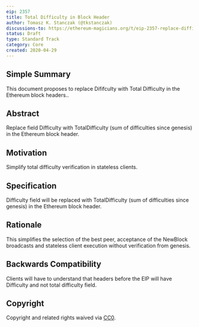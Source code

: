 ```yaml
---
eip: 2357
title: Total Difficulty in Block Header
author: Tomasz K. Stanczak (@tkstanczak)
discussions-to: https://ethereum-magicians.org/t/eip-2357-replace-difficulty-with-total-difficulty-in-block-headers/4233
status: Draft
type: Standard Track
category: Core
created: 2020-04-29
---
```


## Simple Summary

This document proposes to replace Dififculty with Total Difficulty in the Ethereum block headers..

## Abstract

Replace field Difficulty with TotalDifficulty (sum of difficulties since genesis) in the Ethereum block header.

## Motivation

Simplify total difficulty verification in stateless clients.

## Specification

Difficulty field will be replaced with TotalDifficulty (sum of difficulties since genesis) in the Ethereum block header.

## Rationale

This simplifies the selection of the best peer, acceptance of the NewBlock broadcasts and stateless client execution without verification from genesis.

## Backwards Compatibility

Clients will have to understand that headers before the EIP will have Difficulty and not total difficulty field.

## Copyright
Copyright and related rights waived via
[CC0](https://creativecommons.org/publicdomain/zero/1.0/).
